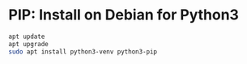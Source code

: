 # PIP: Install on Debian for Python3

```sh
apt update
apt upgrade
sudo apt install python3-venv python3-pip
```
